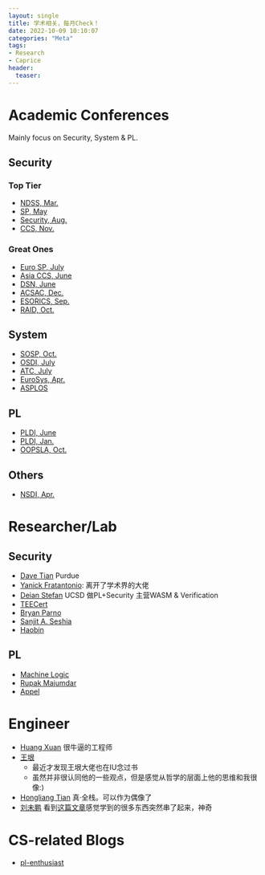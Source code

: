 ```yaml
---
layout: single
title: 学术相关，每月Check！
date: 2022-10-09 10:10:07
categories: "Meta"
tags:
- Research
- Caprice
header:
  teaser: 
---
```


# Academic Conferences

Mainly focus on Security, System & PL.

## Security

### Top Tier

- [NDSS, Mar.](https://www.ndss-symposium.org)
- [SP, May](https://www.ieee-security.org/TC/SP2023/)
- [Security, Aug.](https://www.usenix.org/conference/usenixsecurity22)
- [CCS, Nov.](https://www.sigsac.org/ccs/CCS2022/)

### Great Ones

- [Euro SP, July](https://www.ieee-security.org/TC/EuroSP2023/)
- [Asia CCS, June](https://asiaccs2023.org)
- [DSN, June](https://asiaccs2023.org)
- [ACSAC, Dec.](https://www.acsac.org)
- [ESORICS, Sep.](https://esorics2022.compute.dtu.dk)
- [RAID, Oct.](https://raid2022.cs.ucy.ac.cy)

## System

- [SOSP, Oct.](https://sosp2021.mpi-sws.org)
- [OSDI, July](https://www.usenix.org/conference/osdi22)
- [ATC, July](https://www.usenix.org/conference/atc22)
- [EuroSys, Apr.](https://2022.eurosys.org)
- [ASPLOS](https://asplos-conference.org)

## PL

- [PLDI, June](https://pldi22.sigplan.org)
- [PLDI, Jan.](https://popl22.sigplan.org)
- [OOPSLA, Oct.](https://www.sigplan.org/Conferences/OOPSLA/)

## Others

- [NSDI, Apr.](https://www.usenix.org/conference/nsdi22)

# Researcher/Lab

## Security

- [Dave Tian](https://davejingtian.org/) Purdue
- [Yanick Fratantonio](https://reyammer.io/): 离开了学术界的大佬
- [Deian Stefan](https://cseweb.ucsd.edu/~dstefan/) UCSD 做PL+Security 主营WASM & Verification
- [TEECert](https://teecertlabs.com/)
- [Bryan Parno](https://www.andrew.cmu.edu/user/bparno/)
- [Sanjit A. Seshia](http://people.eecs.berkeley.edu/~sseshia/)
- [Haobin](https://hiroki-chen.notion.site/)

## PL

- [Machine Logic](https://lawrencecpaulson.github.io/)
- [Rupak Majumdar](https://people.mpi-sws.org/~rupak/)
- [Appel](https://www.cs.princeton.edu/~appel/)

# Engineer

- [Huang Xuan](https://huangxuan.me) 很牛逼的工程师
- [王垠](https://www.yinwang.org/)
  - 最近才发现王垠大佬也在IU念过书
  - 虽然并非很认同他的一些观点，但是感觉从哲学的层面上他的思维和我很像:)
- [Hongliang Tian](https://www.tatetian.io/) 真·全栈。可以作为偶像了
- [刘未鹏](http://mindhacks.cn) 看到[这篇文章](http://mindhacks.cn/2006/10/15/cantor-godel-turing-an-eternal-golden-diagonal/)感觉学到的很多东西突然串了起来，神奇

# CS-related Blogs

- [pl-enthusiast](http://www.pl-enthusiast.net/)
